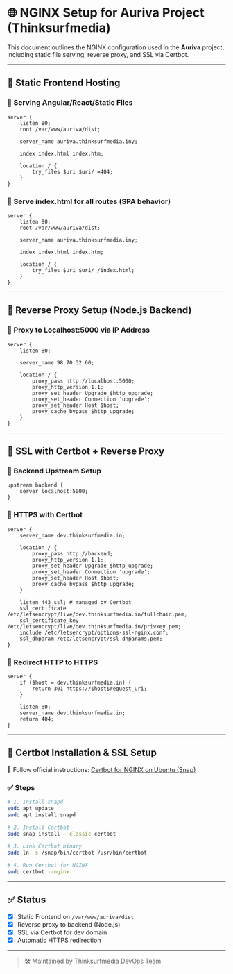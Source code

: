 
# 🌐 NGINX Setup for Auriva Project (Thinksurfmedia)

This document outlines the NGINX configuration used in the **Auriva** project, including static file serving, reverse proxy, and SSL via Certbot.

---

## 📁 Static Frontend Hosting

### 🔹 Serving Angular/React/Static Files

```nginx
server {
    listen 80;
    root /var/www/auriva/dist;

    server_name auriva.thinksurfmedia.iny;

    index index.html index.htm;

    location / {
        try_files $uri $uri/ =404;
    }
}
```

### 🔹 Serve index.html for all routes (SPA behavior)

```nginx
server {
    listen 80;
    root /var/www/auriva/dist;

    server_name auriva.thinksurfmedia.iny;

    index index.html index.htm;

    location / {
        try_files $uri $uri/ /index.html;
    }
}
```

---

## 🔁 Reverse Proxy Setup (Node.js Backend)

### 🔹 Proxy to Localhost:5000 via IP Address

```nginx
server {
    listen 80;

    server_name 98.70.32.60;

    location / {
        proxy_pass http://localhost:5000;
        proxy_http_version 1.1;
        proxy_set_header Upgrade $http_upgrade;
        proxy_set_header Connection 'upgrade';
        proxy_set_header Host $host;
        proxy_cache_bypass $http_upgrade;
    }
}
```

---

## 🔐 SSL with Certbot + Reverse Proxy

### 🔹 Backend Upstream Setup

```nginx
upstream backend {
    server localhost:5000;
}
```

### 🔹 HTTPS with Certbot

```nginx
server {
    server_name dev.thinksurfmedia.in;

    location / {
        proxy_pass http://backend;
        proxy_http_version 1.1;
        proxy_set_header Upgrade $http_upgrade;
        proxy_set_header Connection 'upgrade';
        proxy_set_header Host $host;
        proxy_cache_bypass $http_upgrade;
    }

    listen 443 ssl; # managed by Certbot
    ssl_certificate /etc/letsencrypt/live/dev.thinksurfmedia.in/fullchain.pem;
    ssl_certificate_key /etc/letsencrypt/live/dev.thinksurfmedia.in/privkey.pem;
    include /etc/letsencrypt/options-ssl-nginx.conf;
    ssl_dhparam /etc/letsencrypt/ssl-dhparams.pem;
}
```

### 🔹 Redirect HTTP to HTTPS

```nginx
server {
    if ($host = dev.thinksurfmedia.in) {
        return 301 https://$host$request_uri;
    }

    listen 80;
    server_name dev.thinksurfmedia.in;
    return 404;
}
```

---

## 🔧 Certbot Installation & SSL Setup

📌 Follow official instructions: [Certbot for NGINX on Ubuntu (Snap)](https://certbot.eff.org/instructions?ws=nginx&os=snap&tab=standard)

### ✅ Steps

```bash
# 1. Install snapd
sudo apt update
sudo apt install snapd

# 2. Install Certbot
sudo snap install --classic certbot

# 3. Link Certbot binary
sudo ln -s /snap/bin/certbot /usr/bin/certbot

# 4. Run Certbot for NGINX
sudo certbot --nginx
```

---

## ✅ Status

- [x] Static Frontend on `/var/www/auriva/dist`
- [x] Reverse proxy to backend (Node.js)
- [x] SSL via Certbot for dev domain
- [x] Automatic HTTPS redirection

---

> 🛠 Maintained by Thinksurfmedia DevOps Team
